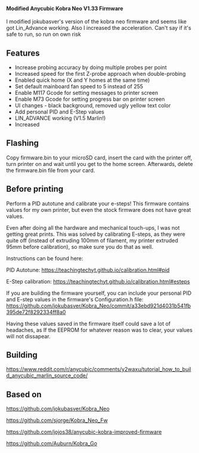 #### Modified Anycubic Kobra Neo V1.33 Firmware

I modified jokubasver's version of the kobra neo firmware and seems like got Lin_Advance working. Also I increased the acceleration. Can't say if it's safe to run, so run on own risk


## Features
- Increase probing accuracy by doing multiple probes per point
- Increased speed for the first Z-probe approach when double-probing
- Enabled quick home (X and Y homes at the same time)
- Set default mainboard fan speed to 5 instead of 255
- Enable M117 Gcode for setting messages to printer screen
- Enable M73 Gcode for setting progress bar on printer screen
- UI changes - black background, removed ugly yellow text color
- Add personal PID and E-Step values
- LIN_ADVANCE working (V1.5 Marlin!)
- Increased

## Flashing
Copy firmware.bin to your microSD card, insert the card with the printer off, turn printer on and wait until you get to the home screen. Afterwards, delete the firmware.bin file from your card.

## Before printing
Perform a PID autotune and calibrate your e-steps! This firmware contains values for my own printer, but even the stock firmware does not have great values. 

Even after doing all the hardware and mechanical touch-ups, I was not getting great prints. This was solved by calibrating E-steps, as they were quite off (instead of extruding 100mm of filament, my printer extruded 95mm before calibration), so make sure you do that as well.

Instructions can be found here:

PID Autotune: https://teachingtechyt.github.io/calibration.html#pid

E-Step calibration: https://teachingtechyt.github.io/calibration.html#esteps

If you are building the firmware yourself, you can include your personal PID and E-step values in the firmware's Configuration.h file: https://github.com/jokubasver/Kobra_Neo/commit/a33ebd921d4031b541fb395de72f8292334ff8a0

Having these values saved in the firmware itself could save a lot of headaches, as If the EEPROM for whatever reason was to clear, your values will not dissapear.


## Building
https://www.reddit.com/r/anycubic/comments/y2waxu/tutorial_how_to_build_anycubic_marlin_source_code/

## Based on
https://github.com/jokubasver/Kobra_Neo

https://github.com/sjorge/Kobra_Neo_Fw

https://github.com/jojos38/anycubic-kobra-improved-firmware

https://github.com/Auburn/Kobra_Go
